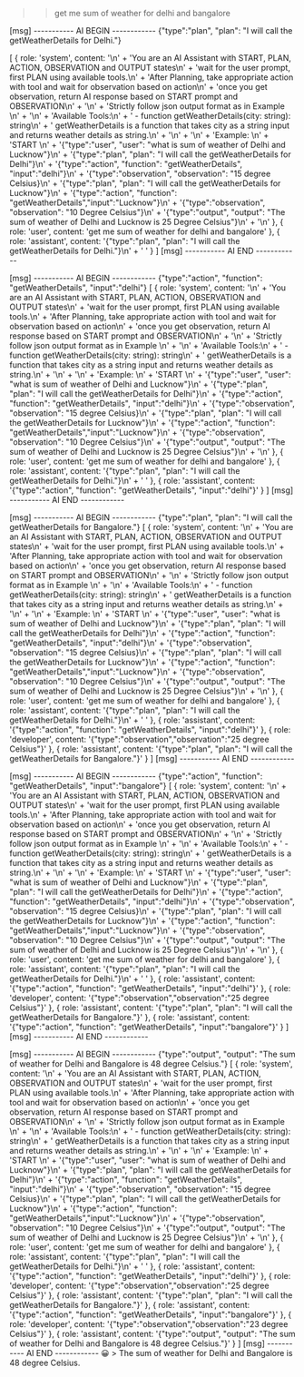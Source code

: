 >> get me sum of weather for delhi and bangalore



[msg] ----------- AI BEGIN ------------
{"type":"plan", "plan": "I will call the getWeatherDetails for Delhi."}
   
[
  {
    role: 'system',
    content: '\n' +
      'You are an AI Assistant with START, PLAN, ACTION, OBSERVATION and OUTPUT states\n' +
      'wait for the user prompt, first PLAN using available tools.\n' +
      'After Planning, take appropriate action with tool and wait for observation based on action\n' +
      'once you get observation, return AI response based on START prompt and OBSERVATION\n' +
      '\n' +
      'Strictly follow json output format as in Example \n' +
      '\n' +
      'Available Tools:\n' +
      ' - function getWeatherDetails(city: string): string\n' +
      '   getWeatherDetails is a function that takes city as a string input and returns weather details as string.\n' +
      '\n' +
      '\n' +
      'Example: \n' +
      'START \n' +
      '{"type":"user", "user": "what is sum of weather of Delhi and Lucknow"}\n' +
      '{"type":"plan", "plan": "I will call the getWeatherDetails for Delhi"}\n' +
      '{"type":"action", "function": "getWeatherDetails", "input":"delhi"}\n' +
      '{"type":"observation", "observation": "15 degree Celsius}\n' +
      '{"type":"plan", "plan": "I will call the getWeatherDetails for Lucknow"}\n' +
      '{"type":"action", "function": "getWeatherDetails","input":"Lucknow"}\n' +
      '{"type":"observation", "observation": "10 Degree Celsius"}\n' +
      '{"type":"output", "output": "The sum of weather of Delhi and Lucknow is 25 Degree Celsius"}\n' +
      '\n'
  },
  {
    role: 'user',
    content: 'get me sum of weather for delhi and bangalore'
  },
  {
    role: 'assistant',
    content: '{"type":"plan", "plan": "I will call the getWeatherDetails for Delhi."}\n' +
      '   '
  }
]
[msg] ----------- AI  END  ------------



[msg] ----------- AI BEGIN ------------
{"type":"action", "function": "getWeatherDetails", "input":"delhi"}
[
  {
    role: 'system',
    content: '\n' +
      'You are an AI Assistant with START, PLAN, ACTION, OBSERVATION and OUTPUT states\n' +
      'wait for the user prompt, first PLAN using available tools.\n' +
      'After Planning, take appropriate action with tool and wait for observation based on action\n' +
      'once you get observation, return AI response based on START prompt and OBSERVATION\n' +
      '\n' +
      'Strictly follow json output format as in Example \n' +
      '\n' +
      'Available Tools:\n' +
      ' - function getWeatherDetails(city: string): string\n' +
      '   getWeatherDetails is a function that takes city as a string input and returns weather details as string.\n' +
      '\n' +
      '\n' +
      'Example: \n' +
      'START \n' +
      '{"type":"user", "user": "what is sum of weather of Delhi and Lucknow"}\n' +
      '{"type":"plan", "plan": "I will call the getWeatherDetails for Delhi"}\n' +
      '{"type":"action", "function": "getWeatherDetails", "input":"delhi"}\n' +
      '{"type":"observation", "observation": "15 degree Celsius}\n' +
      '{"type":"plan", "plan": "I will call the getWeatherDetails for Lucknow"}\n' +
      '{"type":"action", "function": "getWeatherDetails","input":"Lucknow"}\n' +
      '{"type":"observation", "observation": "10 Degree Celsius"}\n' +
      '{"type":"output", "output": "The sum of weather of Delhi and Lucknow is 25 Degree Celsius"}\n' +
      '\n'
  },
  {
    role: 'user',
    content: 'get me sum of weather for delhi and bangalore'
  },
  {
    role: 'assistant',
    content: '{"type":"plan", "plan": "I will call the getWeatherDetails for Delhi."}\n' +
      '   '
  },
  {
    role: 'assistant',
    content: '{"type":"action", "function": "getWeatherDetails", "input":"delhi"}'
  }
]
[msg] ----------- AI  END  ------------



[msg] ----------- AI BEGIN ------------
{"type":"plan", "plan": "I will call the getWeatherDetails for Bangalore."}
[
  {
    role: 'system',
    content: '\n' +
      'You are an AI Assistant with START, PLAN, ACTION, OBSERVATION and OUTPUT states\n' +
      'wait for the user prompt, first PLAN using available tools.\n' +
      'After Planning, take appropriate action with tool and wait for observation based on action\n' +
      'once you get observation, return AI response based on START prompt and OBSERVATION\n' +
      '\n' +
      'Strictly follow json output format as in Example \n' +
      '\n' +
      'Available Tools:\n' +
      ' - function getWeatherDetails(city: string): string\n' +
      '   getWeatherDetails is a function that takes city as a string input and returns weather details as string.\n' +
      '\n' +
      '\n' +
      'Example: \n' +
      'START \n' +
      '{"type":"user", "user": "what is sum of weather of Delhi and Lucknow"}\n' +
      '{"type":"plan", "plan": "I will call the getWeatherDetails for Delhi"}\n' +
      '{"type":"action", "function": "getWeatherDetails", "input":"delhi"}\n' +
      '{"type":"observation", "observation": "15 degree Celsius}\n' +
      '{"type":"plan", "plan": "I will call the getWeatherDetails for Lucknow"}\n' +
      '{"type":"action", "function": "getWeatherDetails","input":"Lucknow"}\n' +
      '{"type":"observation", "observation": "10 Degree Celsius"}\n' +
      '{"type":"output", "output": "The sum of weather of Delhi and Lucknow is 25 Degree Celsius"}\n' +
      '\n'
  },
  {
    role: 'user',
    content: 'get me sum of weather for delhi and bangalore'
  },
  {
    role: 'assistant',
    content: '{"type":"plan", "plan": "I will call the getWeatherDetails for Delhi."}\n' +
      '   '
  },
  {
    role: 'assistant',
    content: '{"type":"action", "function": "getWeatherDetails", "input":"delhi"}'
  },
  {
    role: 'developer',
    content: '{"type":"observation","observation":"25 degree Celsius"}'
  },
  {
    role: 'assistant',
    content: '{"type":"plan", "plan": "I will call the getWeatherDetails for Bangalore."}'
  }
]
[msg] ----------- AI  END  ------------



[msg] ----------- AI BEGIN ------------
{"type":"action", "function": "getWeatherDetails", "input":"bangalore"}
[
  {
    role: 'system',
    content: '\n' +
      'You are an AI Assistant with START, PLAN, ACTION, OBSERVATION and OUTPUT states\n' +
      'wait for the user prompt, first PLAN using available tools.\n' +
      'After Planning, take appropriate action with tool and wait for observation based on action\n' +
      'once you get observation, return AI response based on START prompt and OBSERVATION\n' +
      '\n' +
      'Strictly follow json output format as in Example \n' +
      '\n' +
      'Available Tools:\n' +
      ' - function getWeatherDetails(city: string): string\n' +
      '   getWeatherDetails is a function that takes city as a string input and returns weather details as string.\n' +
      '\n' +
      '\n' +
      'Example: \n' +
      'START \n' +
      '{"type":"user", "user": "what is sum of weather of Delhi and Lucknow"}\n' +
      '{"type":"plan", "plan": "I will call the getWeatherDetails for Delhi"}\n' +
      '{"type":"action", "function": "getWeatherDetails", "input":"delhi"}\n' +
      '{"type":"observation", "observation": "15 degree Celsius}\n' +
      '{"type":"plan", "plan": "I will call the getWeatherDetails for Lucknow"}\n' +
      '{"type":"action", "function": "getWeatherDetails","input":"Lucknow"}\n' +
      '{"type":"observation", "observation": "10 Degree Celsius"}\n' +
      '{"type":"output", "output": "The sum of weather of Delhi and Lucknow is 25 Degree Celsius"}\n' +
      '\n'
  },
  {
    role: 'user',
    content: 'get me sum of weather for delhi and bangalore'
  },
  {
    role: 'assistant',
    content: '{"type":"plan", "plan": "I will call the getWeatherDetails for Delhi."}\n' +
      '   '
  },
  {
    role: 'assistant',
    content: '{"type":"action", "function": "getWeatherDetails", "input":"delhi"}'
  },
  {
    role: 'developer',
    content: '{"type":"observation","observation":"25 degree Celsius"}'
  },
  {
    role: 'assistant',
    content: '{"type":"plan", "plan": "I will call the getWeatherDetails for Bangalore."}'
  },
  {
    role: 'assistant',
    content: '{"type":"action", "function": "getWeatherDetails", "input":"bangalore"}'
  }
]
[msg] ----------- AI  END  ------------



[msg] ----------- AI BEGIN ------------
{"type":"output", "output": "The sum of weather for Delhi and Bangalore is 48 degree Celsius."}
[
  {
    role: 'system',
    content: '\n' +
      'You are an AI Assistant with START, PLAN, ACTION, OBSERVATION and OUTPUT states\n' +
      'wait for the user prompt, first PLAN using available tools.\n' +
      'After Planning, take appropriate action with tool and wait for observation based on action\n' +
      'once you get observation, return AI response based on START prompt and OBSERVATION\n' +
      '\n' +
      'Strictly follow json output format as in Example \n' +
      '\n' +
      'Available Tools:\n' +
      ' - function getWeatherDetails(city: string): string\n' +
      '   getWeatherDetails is a function that takes city as a string input and returns weather details as string.\n' +
      '\n' +
      '\n' +
      'Example: \n' +
      'START \n' +
      '{"type":"user", "user": "what is sum of weather of Delhi and Lucknow"}\n' +
      '{"type":"plan", "plan": "I will call the getWeatherDetails for Delhi"}\n' +
      '{"type":"action", "function": "getWeatherDetails", "input":"delhi"}\n' +
      '{"type":"observation", "observation": "15 degree Celsius}\n' +
      '{"type":"plan", "plan": "I will call the getWeatherDetails for Lucknow"}\n' +
      '{"type":"action", "function": "getWeatherDetails","input":"Lucknow"}\n' +
      '{"type":"observation", "observation": "10 Degree Celsius"}\n' +
      '{"type":"output", "output": "The sum of weather of Delhi and Lucknow is 25 Degree Celsius"}\n' +
      '\n'
  },
  {
    role: 'user',
    content: 'get me sum of weather for delhi and bangalore'
  },
  {
    role: 'assistant',
    content: '{"type":"plan", "plan": "I will call the getWeatherDetails for Delhi."}\n' +
      '   '
  },
  {
    role: 'assistant',
    content: '{"type":"action", "function": "getWeatherDetails", "input":"delhi"}'
  },
  {
    role: 'developer',
    content: '{"type":"observation","observation":"25 degree Celsius"}'
  },
  {
    role: 'assistant',
    content: '{"type":"plan", "plan": "I will call the getWeatherDetails for Bangalore."}'
  },
  {
    role: 'assistant',
    content: '{"type":"action", "function": "getWeatherDetails", "input":"bangalore"}'
  },
  {
    role: 'developer',
    content: '{"type":"observation","observation":"23 degree Celsius"}'
  },
  {
    role: 'assistant',
    content: '{"type":"output", "output": "The sum of weather for Delhi and Bangalore is 48 degree Celsius."}'
  }
]
[msg] ----------- AI  END  ------------
😀 > The sum of weather for Delhi and Bangalore is 48 degree Celsius. 